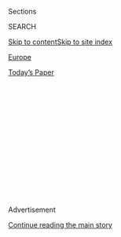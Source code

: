 <div id="app">

<div>

<div>

<div>

<div class="NYTAppHideMasthead css-1q2w90k e1suatyy0">

<div class="section css-ui9rw0 e1suatyy2">

<div class="css-eph4ug er09x8g0">

<div class="css-6n7j50">

</div>

<span class="css-1dv1kvn">Sections</span>

<div class="css-10488qs">

<span class="css-1dv1kvn">SEARCH</span>

</div>

[Skip to content](#site-content)[Skip to site
index](#site-index)

</div>

<div id="masthead-section-label" class="css-1wr3we4 eaxe0e00">

[Europe](https://www.nytimes.com/section/world/europe)

</div>

<div class="css-10698na e1huz5gh0">

</div>

</div>

<div id="masthead-bar-one" class="section hasLinks css-15hmgas e1csuq9d3">

<div class="css-uqyvli e1csuq9d0">

</div>

<div class="css-1uqjmks e1csuq9d1">

</div>

<div class="css-9e9ivx">

[](https://myaccount.nytimes.com/auth/login?response_type=cookie&client_id=vi)

</div>

<div class="css-1bvtpon e1csuq9d2">

[Today’s
Paper](https://www.nytimes.com/section/todayspaper)

</div>

</div>

</div>

</div>

<div data-aria-hidden="false">

<div id="site-content" data-role="main">

<div>

<div class="css-1aor85t" style="opacity:0.000000001;z-index:-1;visibility:hidden">

<div class="css-1hqnpie">

<div class="css-epjblv">

<span class="css-17xtcya">[Europe](/section/world/europe)</span><span class="css-x15j1o">|</span><span class="css-fwqvlz">Juan
Carlos, Spain’s Former King, Quits Country Amid Multiple
Investigations</span>

</div>

<div class="css-k008qs">

<div class="css-1iwv8en">

<span class="css-18z7m18"></span>

<div>

</div>

</div>

<span class="css-1n6z4y">https://nyti.ms/2XogIxA</span>

<div class="css-1705lsu">

<div class="css-4xjgmj">

<div class="css-4skfbu" data-role="toolbar" data-aria-label="Social Media Share buttons, Save button, and Comments Panel with current comment count" data-testid="share-tools">

  - 
  - 
  - 
  - 
    
    <div class="css-6n7j50">
    
    </div>

  - 

</div>

</div>

</div>

</div>

</div>

</div>

<div id="NYT_TOP_BANNER_REGION" class="css-13pd83m">

</div>

<div id="top-wrapper" class="css-1sy8kpn">

<div id="top-slug" class="css-l9onyx">

Advertisement

</div>

[Continue reading the main
story](#after-top)

<div class="ad top-wrapper" style="text-align:center;height:100%;display:block;min-height:250px">

<div id="top" class="place-ad" data-position="top" data-size-key="top">

</div>

</div>

<div id="after-top">

</div>

</div>

<div>

<div id="sponsor-wrapper" class="css-1hyfx7x">

<div id="sponsor-slug" class="css-19vbshk">

Supported by

</div>

[Continue reading the main
story](#after-sponsor)

<div id="sponsor" class="ad sponsor-wrapper" style="text-align:center;height:100%;display:block">

</div>

<div id="after-sponsor">

</div>

</div>

<div class="css-186x18t">

</div>

<div class="css-1vkm6nb ehdk2mb0">

# Juan Carlos, Spain’s Former King, Quits Country Amid Multiple Investigations

</div>

The former king’s departure, which comes as he faces financial
inquiries, may fuel Spain’s political and social debate over the future
of the monarchy.

<div class="css-79elbk" data-testid="photoviewer-wrapper">

<div class="css-z3e15g" data-testid="photoviewer-wrapper-hidden">

</div>

<div class="css-1a48zt4 ehw59r15" data-testid="photoviewer-children">

![<span class="css-16f3y1r e13ogyst0" data-aria-hidden="true">The former
king of Spain, Juan Carlos, center, announced on Monday he was leaving
Spain amid inquiries into
financial improprieties.</span><span class="css-cnj6d5 e1z0qqy90" itemprop="copyrightHolder"><span class="css-1ly73wi e1tej78p0">Credit...</span><span><span>Andrea
Comas/Associated
Press</span></span></span>](https://static01.nyt.com/images/2020/08/03/world/03spain-royal/merlin_155832780_07433a85-f437-4a7d-8551-168d51627ea6-articleLarge.jpg?quality=75&auto=webp&disable=upscale)

</div>

</div>

<div class="css-18e8msd">

<div class="css-vp77d3 epjyd6m0">

<div class="css-hus3qt ey68jwv0" data-aria-hidden="true">

[![Raphael
Minder](https://static01.nyt.com/images/2018/10/15/multimedia/author-raphael-minder/author-raphael-minder-thumbLarge.png
"Raphael Minder")](https://www.nytimes.com/by/raphael-minder)

</div>

<div class="css-1baulvz">

By [<span class="css-1baulvz last-byline" itemprop="name">Raphael
Minder</span>](https://www.nytimes.com/by/raphael-minder)

</div>

</div>

  - Aug. 3,
    2020

  - 
    
    <div class="css-4xjgmj">
    
    <div class="css-d8bdto" data-role="toolbar" data-aria-label="Social Media Share buttons, Save button, and Comments Panel with current comment count" data-testid="share-tools">
    
      - 
      - 
      - 
      - 
        
        <div class="css-6n7j50">
        
        </div>
    
      - 
    
    </div>
    
    </div>

</div>

</div>

<div class="section meteredContent css-1r7ky0e" name="articleBody" itemprop="articleBody">

<div class="css-1fanzo5 StoryBodyCompanionColumn">

<div class="css-53u6y8">

The former king of Spain, Juan Carlos, announced on Monday he was
abandoning his country amid a Spanish court investigation into a
lucrative business contract and a separate money laundering and tax
evasion probe in Switzerland.

In a
[letter](https://www.casareal.es/EN/AreaPrensa/Paginas/area_prensa_comunicados_interior.aspx?data=113)
released by the royal household and addressed to King Felipe VI, his son
and Spain’s current monarch, Juan Carlos said that his decision to leave
amid the multiple inquiries was taken “with the same eagerness to serve
Spain that inspired my reign.”

In a brief response, King Felipe thanked his father and stressed the
importance of his legacy, while at the same time underlining Spain’s
adherence to the rule of law and the values enshrined in its
Constitution.

In 2014, King Juan Carlos
[abdicated](https://www.nytimes.com/2014/06/12/world/europe/spanish-lawmakers-clear-way-for-kings-abdication.html)
in favor of his son, amid health problems and a series of personal
scandals that were already undermining the reputation of Spain’s
monarchy.

</div>

</div>

<div class="css-1fanzo5 StoryBodyCompanionColumn">

<div class="css-53u6y8">

But six years later, Juan Carlos, 82, has continued to cast a long and
troublesome shadow over the royal household, as his mounting judicial
problems have also been accompanied by a steady flow of embarrassing
media stories about his past lifestyle and personal wealth.

His departure could fuel Spain’s political and social debate over the
monarchy, with Spain’s left-wing deputy prime minister, Pablo Iglesias,
describing the decision of Juan Carlos to leave as a “flight abroad,”
which he called “unworthy of a former head of state.”

Juan Carlos’s troubles come as the integrity of other members of
European royal households has been questioned.

Federal prosecutors in New York have accused [Prince
Andrew](https://www.nytimes.com/2020/06/08/nyregion/jeffrey-epstein-prince-andrew.html)
of Britain of refusing to assist in their investigation into allegations
of sex trafficking and other crimes by the financier Jeffrey Epstein. In
January, King Albert II, the former monarch of Belgium, was [forced to
acknowledge fathering a
child](https://www.nytimes.com/2020/01/28/world/europe/belgium-king-albert-delphine-boel.html)
after years of lawsuits.

Juan Carlos left his residency in the Zarzuela royal palace, on the
outskirts of Madrid, but he did not say to which foreign country he
would relocate, nor did he discuss what his decision would mean for his
wife, Queen Sofia.

</div>

</div>

<div class="css-1fanzo5 StoryBodyCompanionColumn">

<div class="css-53u6y8">

The departure of Juan Carlos follows recent efforts by his son to
distance himself from his father’s activities. In March, King Felipe VI
renounced his [personal
inheritance](https://www.nytimes.com/2020/03/15/world/europe/king-felipe-juan-carlos-spain.html)
from his father, and also stripped his father of his stipend, amid a
money laundering investigation launched by a Swiss prosecutor and
focused on two separate offshore foundations.

</div>

</div>

<div class="css-79elbk" data-testid="photoviewer-wrapper">

<div class="css-z3e15g" data-testid="photoviewer-wrapper-hidden">

</div>

<div class="css-1a48zt4 ehw59r15" data-testid="photoviewer-children">

![<span class="css-16f3y1r e13ogyst0" data-aria-hidden="true">The
current king of Spain, Felipe VI, left, and his father, Juan
Carlos. </span><span class="css-cnj6d5 e1z0qqy90" itemprop="copyrightHolder"><span class="css-1ly73wi e1tej78p0">Credit...</span><span>Pablo
Cuadra/Getty
Images</span></span>](https://static01.nyt.com/images/2020/08/03/world/03spain-royal2/merlin_175267443_7160d1d8-20d4-44c8-b896-cdd6ae81ccd6-articleLarge.jpg?quality=75&auto=webp&disable=upscale)

</div>

</div>

<div class="css-1fanzo5 StoryBodyCompanionColumn">

<div class="css-53u6y8">

One of the foundations being investigated, Zagatka, was registered in
Liechtenstein and set up by Álvaro de Orleans-Borbón, a cousin of Juan
Carlos. Prosecutors are trying to determine how the foundation came to
accumulate its sizable wealth and why it moved money between undeclared
bank accounts.

The other foundation, the Panama-based Lucum, received $100 million from
Saudi Arabia. Prosecutors are now trying to establish whether this money
was somehow connected to the awarding of a contract that Spanish
companies won to build [a high-speed rail
link](https://www.nytimes.com/2019/03/14/reader-center/saudi-arabia-high-speed-train-medina-mecca.html)
between the Saudi cities of Medina and Mecca.

As part of the probe into a Swiss private bank account held by Lucum, a
Geneva prosecutor, Yves Bertossa, has questioned a lawyer and a fund
manager who had links to Juan Carlos, as well as a former companion,
Corinna zu Sayn-Wittgenstein. King Juan Carlos has not himself been
placed under investigation in Switzerland, but his son, King Felipe, cut
ties with Lucum after finding out that he had been named as a
beneficiary of the fund.

Spain then launched its own investigation, in part based on information
shared by the Swiss prosecutor about the large payment made by Saudi
Arabia to Lucum.

It is unclear what the former monarch’s departure will mean for his
legal problems. The chances of Juan Carlos appearing in court in Madrid
were slim, as he continues to benefit from legal immunity.

</div>

</div>

<div class="css-1fanzo5 StoryBodyCompanionColumn">

<div class="css-53u6y8">

Spain’s government said on Monday that it respected the decision of Juan
Carlos to leave the country. But the monarchy has also been a point of
divergence between the two parties that came into office in January to
form Spain’s first coalition government.

The junior coalition partner, Unidas Podemos, wants Spain to become a
republic, a view that is also supported by some smaller left-wing or
regional political parties.

Mr. Iglesias, the deputy prime minister and leader of Unidas Podemos, on
Monday urged Juan Carlos to answer to the Spanish judiciary and the
Spanish people.

But the Socialist Party of Prime Minister Pedro Sánchez recently joined
right-leaning parties to vote down in Parliament a proposal from Unidas
Podemos to investigate Juan Carlos’s wealth.

Juan Carlos was praised as a key participant in Spain’s return to
democracy, having come to the throne in 1975, two days after the death
of the country’s authoritarian leader, Gen. Francisco Franco. In 1981,
the king helped stop a military coup by making a televised broadcast in
which he ordered soldiers to return to their barracks.

“I think we should separate what happened in the first decades of the
reign of Juan Carlos from what has been going on recently, but of course
people tend to remember more the recent events,” said Carmen Enríquez,
who has written books about the Spanish royal family.

</div>

</div>

</div>

<div>

</div>

<div>

</div>

<div>

</div>

<div>

<div id="bottom-wrapper" class="css-1ede5it">

<div id="bottom-slug" class="css-l9onyx">

Advertisement

</div>

[Continue reading the main
story](#after-bottom)

<div id="bottom" class="ad bottom-wrapper" style="text-align:center;height:100%;display:block;min-height:90px">

</div>

<div id="after-bottom">

</div>

</div>

</div>

</div>

</div>

## Site Index

<div>

</div>

## Site Information Navigation

  - [© <span>2020</span> <span>The New York Times
    Company</span>](https://help.nytimes.com/hc/en-us/articles/115014792127-Copyright-notice)

<!-- end list -->

  - [NYTCo](https://www.nytco.com/)
  - [Contact
    Us](https://help.nytimes.com/hc/en-us/articles/115015385887-Contact-Us)
  - [Work with us](https://www.nytco.com/careers/)
  - [Advertise](https://nytmediakit.com/)
  - [T Brand Studio](http://www.tbrandstudio.com/)
  - [Your Ad
    Choices](https://www.nytimes.com/privacy/cookie-policy#how-do-i-manage-trackers)
  - [Privacy](https://www.nytimes.com/privacy)
  - [Terms of
    Service](https://help.nytimes.com/hc/en-us/articles/115014893428-Terms-of-service)
  - [Terms of
    Sale](https://help.nytimes.com/hc/en-us/articles/115014893968-Terms-of-sale)
  - [Site
    Map](https://spiderbites.nytimes.com)
  - [Help](https://help.nytimes.com/hc/en-us)
  - [Subscriptions](https://www.nytimes.com/subscription?campaignId=37WXW)

</div>

</div>

</div>

</div>
